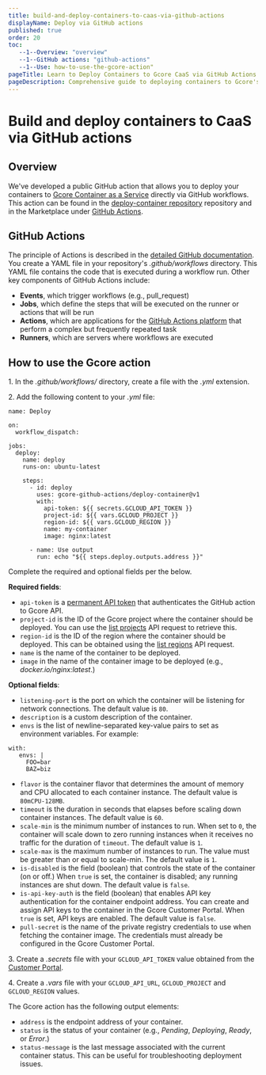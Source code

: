 ```yaml
---
title: build-and-deploy-containers-to-caas-via-github-actions
displayName: Deploy via GitHub actions
published: true
order: 20
toc:
   --1--Overview: "overview"
   --1--GitHub actions: "github-actions"
   --1--Use: how-to-use-the-gcore-action"
pageTitle: Learn to Deploy Containers to Gcore CaaS via GitHub Actions | Gcore
pageDescription: Comprehensive guide to deploying containers to Gcore's Container as a Service directly using GitHub Actions.
---
```

# Build and deploy containers to CaaS via GitHub actions

## Overview

We've developed a public GitHub action that allows you to deploy your containers to <a href="https://gcore.com/docs/cloud/caas" target="_blank">Gcore Container as a Service</a> directly via GitHub workflows. This action can be found in the <a href="https://github.com/gcore-github-actions/deploy-container" target="_blank">deploy-container repository</a> repository and in the Marketplace under <a href="https://github.com/marketplace/actions/deploy-to-gcore-container-as-a-service" target="_blank">GitHub Actions</a>.

## GitHub Actions

The principle of Actions is described in the <a href="https://docs.github.com/en/actions/learn-github-actions/understanding-github-actions" target="_blank">detailed GitHub documentation</a>. You create a YAML file in your repository's *.github/workflows* directory. This YAML file contains the code that is executed during a workflow run. Other key components of GitHub Actions include:

- **Events**, which trigger workflows (e.g., pull_request)
- **Jobs**, which define the steps that will be executed on the runner or actions that will be run
- **Actions**, which are applications for the <a href="https://github.com/marketplace?type=actions" target="_blank">GitHub Actions platform</a> that perform a complex but frequently repeated task
- **Runners**, which are servers where workflows are executed

## How to use the Gcore action

1\. In the *.github/workflows/* directory, create a file with the *.yml* extension.

2\. Add the following content to your *.yml* file: 

```
name: Deploy

on:
  workflow_dispatch:

jobs:
  deploy:
    name: deploy
    runs-on: ubuntu-latest

    steps:
      - id: deploy
        uses: gcore-github-actions/deploy-container@v1
        with:
          api-token: ${{ secrets.GCLOUD_API_TOKEN }}
          project-id: ${{ vars.GCLOUD_PROJECT }}
          region-id: ${{ vars.GCLOUD_REGION }}
          name: my-container
          image: nginx:latest

      - name: Use output
        run: echo "${{ steps.deploy.outputs.address }}"
```

Complete the required and optional fields per the below.

**Required fields**:

- ```api-token``` is a <a href="https://gcore.com/docs/account-settings/create-use-or-delete-a-permanent-api-token" target="_blank">permanent API token</a> that authenticates the GitHub action to Gcore API.
- ```project-id``` is the ID of the Gcore project where the container should be deployed. You can use the <a href="https://api.gcore.com/docs/cloud#tag/Projects/operation/ProjectListViewSet.get" target="_blank">list projects</a> API request to retrieve this.
- ```region-id``` is the ID of the region where the container should be deployed. This can be obtained using the <a href="https://api.gcore.com/docs/cloud#tag/Regions/operation/RegionHandler.get" target="_blank">list regions</a> API request.
- ```name``` is the name of the container to be deployed.
- ```image``` in the name of the container image to be deployed (e.g., *docker.io/nginx:latest*.)

**Optional fields**:

- ```listening-port``` is the port on which the container will be listening for network connections. The default value is ```80```.
- ```description``` is a custom description of the container.
- ```envs``` is the list of newline-separated key-value pairs to set as environment variables. For example:

```
with:
   envs: |
     FOO=bar
     BAZ=biz
```

- ```flavor``` is the container flavor that determines the amount of memory and CPU allocated to each container instance. The default value is ```80mCPU-128MB```.
- ```timeout``` is the duration in seconds that elapses before scaling down container instances. The default value is ```60```.
- ```scale-min``` is the minimum number of instances to run. When set to ```0```, the container will scale down to zero running instances when it receives no traffic for the duration of ```timeout```. The default value is ```1```.
- ```scale-max``` is the maximum number of instances to run. The value must be greater than or equal to scale-min. The default value is ```1```.
- ```is-disabled``` is the field (boolean) that controls the state of the container (on or off.) When ```true``` is set, the container is disabled; any running instances are shut down. The default value is ```false```.
- ```is-api-key-auth``` is the field (boolean) that enables API key authentication for the container endpoint address. You can create and assign API keys to the container in the Gcore Customer Portal. When ```true``` is set, API keys are enabled. The default value is ```false```.
- ```pull-secret``` is the name of the private registry credentials to use when fetching the container image. The credentials must already be configured in the Gcore Customer Portal.

3\. Create a *.secrets* file with your ```GCLOUD_API_TOKEN``` value obtained from the <a href="https://accounts.gcore.com/profile/api-tokens" target="_blank">Customer Portal</a>.

4\. Create a *.vars* file with your ```GCLOUD_API_URL```, ```GCLOUD_PROJECT``` and ```GCLOUD_REGION``` values.

The Gcore action has the following output elements:

- ```address``` is the endpoint address of your container.
- ```status``` is the status of your container (e.g., *Pending*, *Deploying*, *Ready*, or *Error*.)
- ```status-message``` is the last message associated with the current container status. This can be useful for troubleshooting deployment issues.
